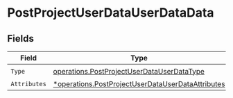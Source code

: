 # PostProjectUserDataUserDataData


## Fields

| Field                                                                                                                 | Type                                                                                                                  | Required                                                                                                              | Description                                                                                                           |
| --------------------------------------------------------------------------------------------------------------------- | --------------------------------------------------------------------------------------------------------------------- | --------------------------------------------------------------------------------------------------------------------- | --------------------------------------------------------------------------------------------------------------------- |
| `Type`                                                                                                                | [operations.PostProjectUserDataUserDataType](../../models/operations/postprojectuserdatauserdatatype.md)              | :heavy_check_mark:                                                                                                    | N/A                                                                                                                   |
| `Attributes`                                                                                                          | [*operations.PostProjectUserDataUserDataAttributes](../../models/operations/postprojectuserdatauserdataattributes.md) | :heavy_minus_sign:                                                                                                    | N/A                                                                                                                   |